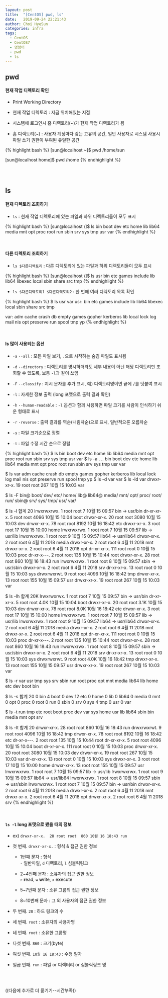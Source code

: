 ```yaml
---
layout: post
title:  "[CentOS] pwd, ls"
date:   2019-09-24 22:21:43
author: Choi HyeSun
categories: infra
tags:
  - CentOS
  - CentOS7
  - 명령어
  - pwd
  - ls
---
```


## pwd

#### 현재 작업 디렉토리 확인

- Print Working Directory

- 현재 작업 디렉토리 : 지금 위치해있는 지점

- 시스템에 로그인시 홈 디렉토리(~)가 현재 작업 디렉토리가 됨

- 홈 디렉토리(~) : 사용자 계정마다 갖는 고유의 공간, 일반 사용자로 시스템 사용시 파일 쓰기 권한이 부여된 유일한 공간
  
{% highlight bash %}
[sun@localhost ~]$ pwd
/home/sun

[sun@localhost home]$ pwd
/home
{% endhighlight %}

<br>
<br>

## ls

#### 현재 디렉토리 조회하기

- `ls` : 현재 작업 디렉토리에 있는 파일과 하위 디렉토리들이 모두 표시

{% highlight bash %}
[sun@localhost /]$ ls
bin  boot  dev  etc  home  lib  lib64  media  mnt  opt  proc  root  run  sbin  srv  sys  tmp  usr  var
{% endhighlight %}

<br>

#### 다른 디렉토리 조회하기

- `ls $다른디렉토리` : 다른 디렉토리에 있는 파일과 하위 디렉토리들이 모두 표시

{% highlight bash %}
[sun@localhost /]$ ls usr
bin  etc  games  include  lib  lib64  libexec  local  sbin  share  src  tmp
{% endhighlight %}

- `ls $다른디렉토리1 $다른디렉토리2` : 한 번에 여러 디렉토리 목록 확인

{% highlight bash %}
$ ls usr var
usr:
bin  etc  games  include  lib  lib64  libexec  local  sbin  share  src  tmp

var:
adm  cache  crash  db  empty  games  gopher  kerberos  lib  local  lock  log  mail  nis  opt  preserve  run  spool  tmp  yp
{% endhighlight %}

<br>

#### ls 많이 사용되는 옵션

  - `-a` `--all` : 모든 파일 보기, `.`으로 시작하는 숨김 파일도 표시됨

  - `-d` `--directory` : 디렉토리를 명시하더라도 세부 내용이 아닌 해당 디렉토리만 조회할 수 있도록, 보통 `-l`과 같이 쓰임
  
  - `-F` `--classify` : 지시 문자를 추가 표시, 예) 디렉토리명이면 끝에 `/`를 덧붙여 표시
   
  - `-l` : 자세한 정보 출력 (long 포맷으로 출력 결과 확인) 
  
  - `-h` `--human-readable` : `-l` 옵션과 함께 사용하면 파일 크기를 사람이 인식하기 쉬운 형태로 표시
  
  - `-r` `-reverse` : 출력 결과를 역순(내림차순)으로 표시, 일반적으론 오름차순
  
  - `-s` : 파일 크기순으로 정렬
  
  - `-t` : 파일 수정 시간 순으로 정렬
  
{% highlight bash %}
$ ls
bin  boot  dev  etc  home  lib  lib64  media  mnt  opt  proc  root  run  sbin  srv  sys  tmp  usr  var
$ ls -a
.  ..  bin  boot  dev  etc  home  lib  lib64  media  mnt  opt  proc  root  run  sbin  srv  sys  tmp  usr  var

$ ls var
adm  cache  crash  db  empty  games  gopher  kerberos  lib  local  lock  log  mail  nis  opt  preserve  run  spool  tmp  yp
$ ls -d var
var
$ ls -ld var
drwxr-xr-x. 19 root root 267 10월 15 10:03 var

$ ls -F
bin@  boot/  dev/  etc/  home/  lib@  lib64@  media/  mnt/  opt/  proc/  root/  run/  sbin@  srv/  sys/  tmp/  usr/  var/

$ ls -l
합계 20
lrwxrwxrwx.   1 root root    7 10월 15 09:57 bin -> usr/bin
dr-xr-xr-x.   5 root root 4096 10월 15 10:04 boot
drwxr-xr-x.  20 root root 3080 10월 15 10:03 dev
drwxr-xr-x.  78 root root 8192 10월 16 18:42 etc
drwxr-xr-x.   3 root root   17 10월 15 10:00 home
lrwxrwxrwx.   1 root root    7 10월 15 09:57 lib -> usr/lib
lrwxrwxrwx.   1 root root    9 10월 15 09:57 lib64 -> usr/lib64
drwxr-xr-x.   2 root root    6  4월 11  2018 media
drwxr-xr-x.   2 root root    6  4월 11  2018 mnt
drwxr-xr-x.   2 root root    6  4월 11  2018 opt
dr-xr-xr-x. 111 root root    0 10월 15 10:03 proc
dr-xr-x---.   2 root root  135 10월 15 10:44 root
drwxr-xr-x.  28 root root  860 10월 16 18:43 run
lrwxrwxrwx.   1 root root    8 10월 15 09:57 sbin -> usr/sbin
drwxr-xr-x.   2 root root    6  4월 11  2018 srv
dr-xr-xr-x.  13 root root    0 10월 15 10:03 sys
drwxrwxrwt.   9 root root 4096 10월 16 18:42 tmp
drwxr-xr-x.  13 root root  155 10월 15 09:57 usr
drwxr-xr-x.  19 root root  267 10월 15 10:03 var

$ ls -lh
합계 20K
lrwxrwxrwx.   1 root root    7 10월 15 09:57 bin -> usr/bin
dr-xr-xr-x.   5 root root 4.0K 10월 15 10:04 boot
drwxr-xr-x.  20 root root 3.1K 10월 15 10:03 dev
drwxr-xr-x.  78 root root 8.0K 10월 16 18:42 etc
drwxr-xr-x.   3 root root   17 10월 15 10:00 home
lrwxrwxrwx.   1 root root    7 10월 15 09:57 lib -> usr/lib
lrwxrwxrwx.   1 root root    9 10월 15 09:57 lib64 -> usr/lib64
drwxr-xr-x.   2 root root    6  4월 11  2018 media
drwxr-xr-x.   2 root root    6  4월 11  2018 mnt
drwxr-xr-x.   2 root root    6  4월 11  2018 opt
dr-xr-xr-x. 111 root root    0 10월 15 10:03 proc
dr-xr-x---.   2 root root  135 10월 15 10:44 root
drwxr-xr-x.  28 root root  860 10월 16 18:43 run
lrwxrwxrwx.   1 root root    8 10월 15 09:57 sbin -> usr/sbin
drwxr-xr-x.   2 root root    6  4월 11  2018 srv
dr-xr-xr-x.  13 root root    0 10월 15 10:03 sys
drwxrwxrwt.   9 root root 4.0K 10월 16 18:42 tmp
drwxr-xr-x.  13 root root  155 10월 15 09:57 usr
drwxr-xr-x.  19 root root  267 10월 15 10:03 var

$ ls -r
var  usr  tmp  sys  srv  sbin  run  root  proc  opt  mnt  media  lib64  lib  home  etc  dev  boot  bin

$ ls -s
합계 20
 0 bin   4 boot   0 dev  12 etc   0 home   0 lib   0 lib64   0 media   0 mnt   0 opt   0 proc   0 root   0 run   0 sbin   0 srv   0 sys   4 tmp   0 usr   0 var

$ ls -t
run  tmp  etc  root  boot  proc  dev  var  sys  home  usr  lib  lib64  sbin  bin  media  mnt  opt  srv

$ ls -lt
합계 20
drwxr-xr-x.  28 root root  860 10월 16 18:43 run
drwxrwxrwt.   9 root root 4096 10월 16 18:42 tmp
drwxr-xr-x.  78 root root 8192 10월 16 18:42 etc
dr-xr-x---.   2 root root  135 10월 15 10:44 root
dr-xr-xr-x.   5 root root 4096 10월 15 10:04 boot
dr-xr-xr-x. 111 root root    0 10월 15 10:03 proc
drwxr-xr-x.  20 root root 3080 10월 15 10:03 dev
drwxr-xr-x.  19 root root  267 10월 15 10:03 var
dr-xr-xr-x.  13 root root    0 10월 15 10:03 sys
drwxr-xr-x.   3 root root   17 10월 15 10:00 home
drwxr-xr-x.  13 root root  155 10월 15 09:57 usr
lrwxrwxrwx.   1 root root    7 10월 15 09:57 lib -> usr/lib
lrwxrwxrwx.   1 root root    9 10월 15 09:57 lib64 -> usr/lib64
lrwxrwxrwx.   1 root root    8 10월 15 09:57 sbin -> usr/sbin
lrwxrwxrwx.   1 root root    7 10월 15 09:57 bin -> usr/bin
drwxr-xr-x.   2 root root    6  4월 11  2018 media
drwxr-xr-x.   2 root root    6  4월 11  2018 mnt
drwxr-xr-x.   2 root root    6  4월 11  2018 opt
drwxr-xr-x.   2 root root    6  4월 11  2018 srv
{% endhighlight %}

<br>

#### `ls -l` long 포맷으로 봤을 때의 정보

- ex) `drwxr-xr-x.  28 root root  860 10월 16 18:43 run`
  
- 첫 번째. `drwxr-xr-x.` : 형식 & 접근 권한 정보

  - 1번째 문자 : 형식
  <br>`-` 일반파일, `d` 디렉토리, `l` 심볼릭링크
  
  - 2~4번째 문자 : 소유자의 접근 권한 정보
  <br>`r` **r**ead, `w` **w**rite, `x` e**x**ecute
  
  - 5~7번째 문자 : 소유 그룹의 접근 권한 정보
  
  - 8~10번째 문자 : 그 외 사용자의 접근 권한 정보
  
- 두 번째. `28` : 하드 링크의 수

- 세 번째. `root` : 소유자의 사용자명

- 네 번째. `root` : 소유한 그룹명

- 다섯 번째. `860` : 크기(byte)

- 여섯 번째. `10월 16 18:43` : 수정 일자

- 일곱 번째. `run` : 파일 or 디렉터리 or 심볼릭링크 명
  
<br>
<br>
  
  
((다음에 추가로 더 옮기기--시간부족))
